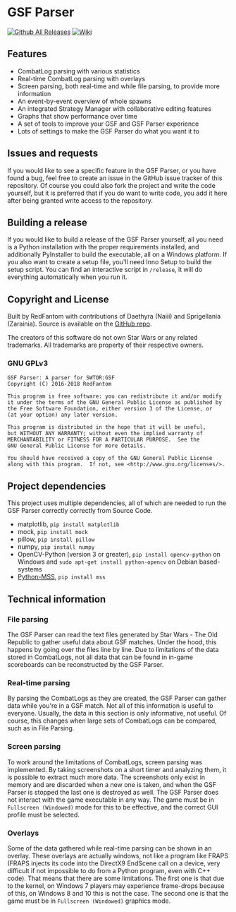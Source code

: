 # GSF Parser
[![Github All Releases](https://img.shields.io/github/downloads/RedFantom/GSF-Parser/total.svg)](https://www.github.com/RedFantom/GSF-Parser/Releases)
[![Wiki](https://img.shields.io/badge/GitHub%20Wiki-Available-2f77d0.svg)](https://github.com/RedFantom/gsf-parser/wiki)

## Features
- CombatLog parsing with various statistics
- Real-time CombatLog parsing with overlays
- Screen parsing, both real-time and while file parsing, to provide more information
- An event-by-event overview of whole spawns
- An integrated Strategy Manager with collaborative editing features
- Graphs that show performance over time
- A set of tools to improve your GSF and GSF Parser experience
- Lots of settings to make the GSF Parser do what you want it to

## Issues and requests
If you would like to see a specific feature in the GSF Parser, or you have found a bug, feel free to create an issue
in the GitHub issue tracker of this repository. Of course you could also fork the project and write the code yourself,
but it is preferred that if you do want to write code, you add it here after being granted write access to the
repository.

## Building a release
If you would like to build a release of the GSF Parser yourself, all you need is a Python installation with the proper
requirements installed, and additionally PyInstaller to build the executable, all on a Windows platform. If you also
want to create a setup file, you'll need Inno Setup to build the setup script. You can find an interactive script in
`/release`, it will do everything automatically when you run it.

## Copyright and License
Built by RedFantom with contributions of Daethyra (Naiii) and Sprigellania (Zarainia).
Source is available on the [GitHub repo](https://github.com/RedFantom/GSF-Parser).

The creators of this software do not own Star Wars or any related trademarks. All
trademarks are property of their respective owners.

### GNU GPLv3

    GSF Parser: A parser for SWTOR:GSF
    Copyright (C) 2016-2018 RedFantom

    This program is free software: you can redistribute it and/or modify
    it under the terms of the GNU General Public License as published by
    the Free Software Foundation, either version 3 of the License, or
    (at your option) any later version.

    This program is distributed in the hope that it will be useful,
    but WITHOUT ANY WARRANTY; without even the implied warranty of
    MERCHANTABILITY or FITNESS FOR A PARTICULAR PURPOSE.  See the
    GNU General Public License for more details.

    You should have received a copy of the GNU General Public License
    along with this program.  If not, see <http://www.gnu.org/licenses/>.

## Project dependencies
This project uses multiple dependencies, all of which are needed to run the GSF Parser correctly correctly from Source
Code.
- matplotlib, `pip install matplotlib`
- mock, `pip install mock`
- pillow, `pip install pillow`
- numpy, `pip install numpy`
- OpenCV-Python (version 3 or greater), `pip install opencv-python` on Windows and `sudo apt-get install python-opencv` on Debian based-systems
- [Python-MSS](https://github.com/BoboTiG/python-mss), `pip install mss`


## Technical information

### File parsing
The GSF Parser can read the text files generated by Star Wars - The Old Republic to gather useful data about GSF
matches. Under the hood, this happens by going over the files line by line. Due to limitations of the data stored in
CombatLogs, not all data that can be found in in-game scoreboards can be reconstructed by the GSF Parser.

### Real-time parsing
By parsing the CombatLogs as they are created, the GSF Parser can gather data while you're in a GSF match. Not all of
this information is useful to everyone. Usually, the data in this section is only informative, not useful. Of course,
this changes when large sets of CombatLogs can be compared, such as in File Parsing.

### Screen parsing
To work around the limitations of CombatLogs, screen parsing was implemented. By taking screenshots on a short timer and
analyzing them, it is possible to extract much more data. The screenshots only exist in memory and are discarded when a
new one is taken, and when the GSF Parser is stopped the last one is destroyed as well. The GSF Parser does not interact
with the game executable in any way. The game must be in `Fullscreen (Windowed)` mode for this to be effective, and the
correct GUI profile must be selected.

### Overlays
Some of the data gathered while real-time parsing can be shown in an overlay. These overlays are actually windows, not
like a program like FRAPS (FRAPS injects its code into the DirectX9 EndScene call on a device, very difficult if not
impossible to do from a Python program, even with C++ code). That means that there are some limitations. The first one
is that due to the kernel, on Windows 7 players may experience frame-drops because of this, on Windows 8 and 10 this is
not the case. The second one is that the game must be in `Fullscreen (Windowed)` graphics mode.
